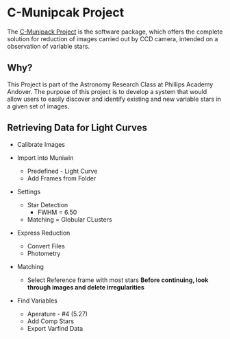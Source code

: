 # C-Munipcak Project

The [C-Munipack Project](http://c-munipack.sourceforge.net/) is the software package, which offers the complete solution for reduction of images carried out by CCD camera, intended on a observation of variable stars.

## Why?
This Project is part of the Astronomy Research Class at Phillips Academy Andover. The purpose of this project is to develop a system that would allow users to easily discover and identify existing and new variable stars in a given set of images.

## Retrieving Data for Light Curves
* Calibrate Images
* Import into Muniwin
    * Predefined - Light Curve
    * Add Frames from Folder
* Settings
    * Star Detection
        * FWHM = 6.50
    * Matching = Globular CLusters
* Express Reduction
    * Convert Files
    * Photometry
* Matching
    * Select Reference frame with most stars
**Before continuing, look through images and delete irregularities**

* Find Variables
    * Aperature - #4 (5.27)
    * Add Comp Stars
    * Export Varfind Data
    